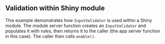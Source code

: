 ## Validation within Shiny module

This example demonstrates how `InputValidator` is used within a Shiny module. The module server function creates an `InputValidator` and populates it with rules,  then returns it to the caller (the app server function in this case). The caller then calls `enable()`.
